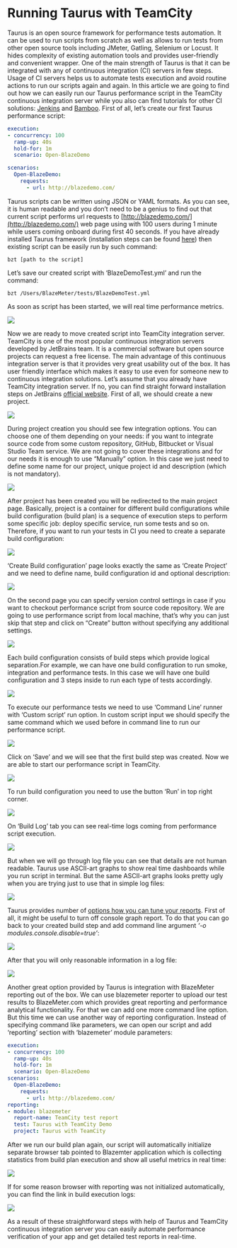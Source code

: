# Running Taurus with TeamCity
Taurus is an open source framework for performance tests automation. It can be used to run scripts from scratch as well as allows to run tests from other open source tools including JMeter, Gatling, Selenium or Locust. It hides complexity of existing automation tools and provides user-friendly and convenient wrapper. One of the main strength of Taurus is that it can be integrated with any of continuous integration (CI) servers in few steps. Usage of CI servers helps us to automate tests execution and avoid routine actions to run our scripts again and again. In this article we are going to find out how we can easily run our Taurus performance script in the TeamCity continuous integration server while you also can find tutorials for other CI solutions: [Jenkins](Jenkins) and [Bamboo](Bamboo).
First of all, let’s create our first Taurus performance script:

```yaml
execution:
- concurrency: 100
  ramp-up: 40s
  hold-for: 1m
  scenario: Open-BlazeDemo

scenarios:
  Open-BlazeDemo:
    requests:
      - url: http://blazedemo.com/
```

Taurus scripts can be written using JSON or YAML formats. As you can see, it is human readable and you don’t need to be a genius to find out that current script performs url requests to [http://blazedemo.com/](http://blazedemo.com/) web page using with 100 users during 1 minute while users coming onboard during first 40 seconds. If you have already installed Taurus framework (installation steps can be found [here](../docs/Installation)) then existing script can be easily run by such command:

```
bzt [path to the script]
```

Let’s save our created script with ‘BlazeDemoTest.yml’ and run the command:

```
bzt /Users/BlazeMeter/tests/BlazeDemoTest.yml
```

As soon as script has been started, we will real time performance metrics.

![](teamcity1.png)

Now we are ready to move created script into TeamCity integration server.
TeamCity is one of the most popular continuous integration servers developed by JetBrains team. It is a commercial software but open source projects can request a free license. The main advantage of this continuous integration server is that it provides very great usability out of the box. It has user friendly interface which makes it easy to use even for someone new to continuous integration solutions.
Let’s assume that you already have TeamCity integration server. If no, you can find straight forward installation steps on JetBrains [official website](https://confluence.jetbrains.com/display/TCD10/Installation).
First of all, we should create a new project.

![](teamcity2.png)

During project creation you should see few integration options. You can choose one of them depending on your needs: if you want to integrate source code from some custom repository, GitHub, Bitbucket or Visual Studio Team service. We are not going to cover these integrations and for our needs it is enough to use “Manually” option. In this case we just need to define some name for our project, unique project id and description (which is not mandatory).

![](teamcity3.png)

After project has been created you will be redirected to the main project page. Basically, project is a container for different build configurations while build configuration (build plan) is a sequence of execution steps to perform some specific job: deploy specific service, run some tests and so on. Therefore, if you want to run your tests in CI you need to create a separate build configuration:

![](teamcity4.png)

‘Create Build configuration’ page looks exactly the same as ‘Create Project’ and we need to define name, build configuration id and optional description:

![](teamcity5.png)

On the second page you can specify version control settings in case if you want to checkout performance script from source code repository. We are going to use performance script from local machine, that’s why you can just skip that step and click on “Create” button without specifying any additional settings.

![](teamcity6.png)

Each build configuration consists of build steps which provide logical separation.For example, we can have one build configuration to run smoke, integration and performance tests. In this case we will have one build configuration and 3 steps inside to run each type of tests accordingly.

![](teamcity7.png)

To execute our performance tests we need to use ‘Command Line’ runner with ‘Custom script’ run option. In custom script input we should specify the same command which we used before in command line to run our performance script.

![](teamcity8.png)

Click on ‘Save’ and we will see that the first build step was created. Now we are able to start our performance script in TeamCity.

![](teamcity9.png)

To run build configuration you need to use the button ‘Run’ in top right corner.

![](teamcity10.png)

On ‘Build Log’ tab you can see real-time logs coming from performance script execution.

![](teamcity11.png)

But when we will go through log file you can see that details are not human readable. Taurus use ASCII-art graphs to show real time dashboards while you run script in terminal. But the same ASCII-art graphs looks pretty ugly when you are trying just to use that in simple log files:

![](teamcity12.png)

Taurus provides number of [options how you can tune your reports](../docs/Reporting). First of all, it might be useful to turn off console graph report. To do that you can go back to your created build step and add command line argument *‘-o modules.console.disable=true’*:

![](teamcity13.png)

After that you will only reasonable information in a log file:

![](teamcity14.png)

Another great option provided by Taurus is integration with BlazeMeter reporting out of the box. We can use blazemeter reporter to upload our test results to BlazeMeter.com which provides great reporting and performance analytical functionality. For that we can add one more command line option. But this time we can use another way of reporting configuration. Instead of specifying command like parameters, we can open our script and add ‘reporting’ section with ‘blazemeter’ module parameters:

```yaml
execution:
- concurrency: 100
  ramp-up: 40s
  hold-for: 1m
  scenario: Open-BlazeDemo
scenarios:
  Open-BlazeDemo:
    requests:
      - url: http://blazedemo.com/
reporting:
- module: blazemeter
  report-name: TeamCity test report
  test: Taurus with TeamCity Demo
  project: Taurus with TeamCity
```

After we run our build plan again, our script will automatically initialize separate browser tab pointed to Blazemter application which is collecting statistics from build plan execution and show all useful metrics in real time:

![](teamcity15.png)

If for some reason browser with reporting was not initialized automatically, you can find the link in build execution logs:

![](teamcity16.png)

As a result of these straightforward steps with help of Taurus and TeamCity continuous integration server you can easily automate performance verification of your app and get detailed test reports in real-time.
